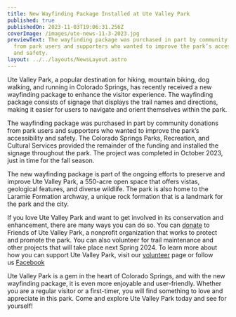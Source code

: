 ```yaml
---
title: New Wayfinding Package Installed at Ute Valley Park
published: true
publishedOn: 2023-11-03T19:06:31.256Z
coverImage: /images/ute-news-11-3-2023.jpg
previewText: The wayfinding package was purchased in part by community donations
  from park users and supporters who wanted to improve the park’s accessibility
  and safety.
layout: ../../layouts/NewsLayout.astro
---
```

Ute Valley Park, a popular destination for hiking, mountain biking, dog walking, and running in Colorado Springs, has recently received a new wayfinding package to enhance the visitor experience. The wayfinding package consists of signage that displays the trail names and directions, making it easier for users to navigate and orient themselves within the park.

The wayfinding package was purchased in part by community donations from park users and supporters who wanted to improve the park’s accessibility and safety. The Colorado Springs Parks, Recreation, and Cultural Services provided the remainder of the funding and installed the signage throughout the park. The project was completed in October 2023, just in time for the fall season.

The new wayfinding package is part of the ongoing efforts to preserve and improve Ute Valley Park, a 550-acre open space that offers vistas, geological features, and diverse wildlife. The park is also home to the Laramie Formation archway, a unique rock formation that is a landmark for the park and the city.

If you love Ute Valley Park and want to get involved in its conservation and enhancement, there are many ways you can do so. You can [donate](https://www.friendsofutevalleypark.com/donate/) to Friends of Ute Valley Park, a nonprofit organization that works to protect and promote the park. You can also volunteer for trail maintenance and other projects that will take place next Spring 2024. To learn more about how you can support Ute Valley Park, visit our [volunteer](https://www.friendsofutevalleypark.com/volunteer/) page or follow us [Facebook](https://facebook.com/friendsofutevalleypark)

Ute Valley Park is a gem in the heart of Colorado Springs, and with the new wayfinding package, it is even more enjoyable and user-friendly. Whether you are a regular visitor or a first-timer, you will find something to love and appreciate in this park. Come and explore Ute Valley Park today and see for yourself!